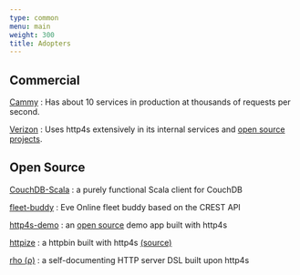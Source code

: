 ```yaml
---
type: common
menu: main
weight: 300
title: Adopters
---
```


## Commercial

[Cammy](http://www.cammy.com)
: Has about 10 services in production at thousands of requests per second.

[Verizon](http://www.verizon.com)
: Uses http4s extensively in its internal services and [open source projects](http://verizon.github.io).
	
## Open Source

[CouchDB-Scala](https://github.com/beloglazov/couchdb-scala)
: a purely functional Scala client for CouchDB

[fleet-buddy](https://github.com/reactormonk/fleet-buddy)
: Eve Online fleet buddy based on the CREST API

[http4s-demo](http://demo.http4s.org/)
: an [open source](https://github.com/http4s/htt4ps_demo) demo app built with http4s

[httpize](http://httpize.herokuapp.com/)
: a httpbin built with http4s [(source)](https://github.com/ppurang/httpize)

[rho (ρ)](http://github.com/http4s/rho)
: a self-documenting HTTP server DSL built upon http4s
